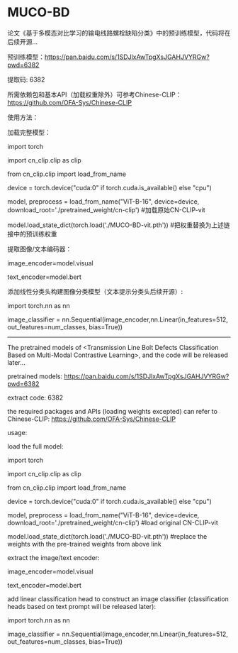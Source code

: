# MUCO-BD
论文《基于多模态对比学习的输电线路螺栓缺陷分类》中的预训练模型，代码将在后续开源...

预训练模型：https://pan.baidu.com/s/1SDJlxAwTpgXsJGAHJVYRGw?pwd=6382

提取码: 6382

所需依赖包和基本API（加载权重除外）可参考Chinese-CLIP：https://github.com/OFA-Sys/Chinese-CLIP

使用方法：

加载完整模型：

import torch 

import cn_clip.clip as clip

from cn_clip.clip import load_from_name

device = torch.device("cuda:0" if torch.cuda.is_available() else "cpu")

model, preprocess = load_from_name("ViT-B-16", device=device, download_root='./pretrained_weight/cn-clip') #加载原始CN-CLIP-vit

model.load_state_dict(torch.load('./MUCO-BD-vit.pth')) #把权重替换为上述链接中的预训练权重

提取图像/文本编码器：

image_encoder=model.visual

text_encoder=model.bert

添加线性分类头构建图像分类模型（文本提示分类头后续开源）:

import torch.nn as nn

image_classifier = nn.Sequential(image_encoder,nn.Linear(in_features=512, out_features=num_classes, bias=True))


-----------------------------------------------------------------------------------------------------------------------------------------------------------------

The pretrained models of &lt;Transmission Line Bolt Defects Classification Based on Multi-Modal Contrastive Learning>, and the code will be released later...

pretrained models: https://pan.baidu.com/s/1SDJlxAwTpgXsJGAHJVYRGw?pwd=6382

extract code: 6382

the required packages and APIs (loading weights excepted) can refer to Chinese-CLIP: https://github.com/OFA-Sys/Chinese-CLIP

usage:

load the full model:

import torch 

import cn_clip.clip as clip

from cn_clip.clip import load_from_name

device = torch.device("cuda:0" if torch.cuda.is_available() else "cpu")

model, preprocess = load_from_name("ViT-B-16", device=device, download_root='./pretrained_weight/cn-clip') #load original CN-CLIP-vit

model.load_state_dict(torch.load('./MUCO-BD-vit.pth')) #replace the weights with the pre-trained weights from above link

extract the image/text encoder:

image_encoder=model.visual

text_encoder=model.bert

add linear classification head to construct an image classifier (classification heads based on text prompt will be released later):

import torch.nn as nn

image_classifier = nn.Sequential(image_encoder,nn.Linear(in_features=512, out_features=num_classes, bias=True))
